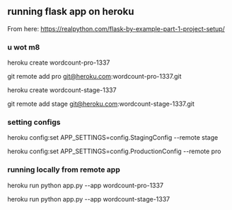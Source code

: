 ## running flask app on heroku

From here: https://realpython.com/flask-by-example-part-1-project-setup/


### u wot m8

heroku create wordcount-pro-1337

git remote add pro git@heroku.com:wordcount-pro-1337.git

heroku create wordcount-stage-1337

git remote add stage git@heroku.com:wordcount-stage-1337.git


### setting configs

heroku config:set APP_SETTINGS=config.StagingConfig --remote stage

heroku config:set APP_SETTINGS=config.ProductionConfig --remote pro


### running locally from remote app

heroku run python app.py --app wordcount-pro-1337

heroku run python app.py --app wordcount-stage-1337